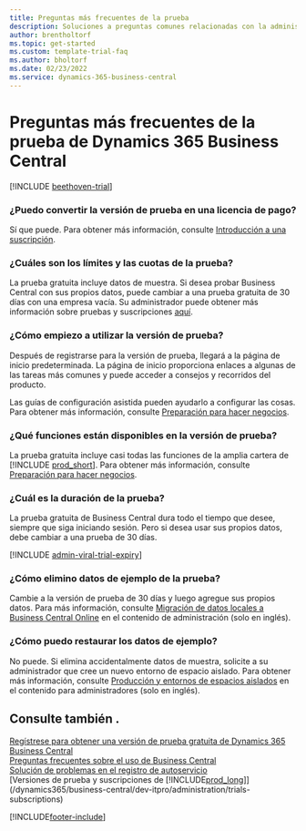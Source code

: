 ```yaml
---  
title: Preguntas más frecuentes de la prueba
description: Soluciones a preguntas comunes relacionadas con la administración y la configuración de la versión de prueba de Dynamics 365 Business Central. Aprenda a resolver problemas específicos de la plataforma y la aplicación.
author: brentholtorf
ms.topic: get-started
ms.custom: template-trial-faq
ms.author: bholtorf
ms.date: 02/23/2022
ms.service: dynamics-365-business-central
---
```


# Preguntas más frecuentes de la prueba de Dynamics 365 Business Central

[!INCLUDE [beethoven-trial](includes/beethoven-trial.md)]

### ¿Puedo convertir la versión de prueba en una licencia de pago?

Sí que puede. Para obtener más información, consulte [Introducción a una suscripción](trial-signup.md#get-started-with-a-subscription).  

### ¿Cuáles son los límites y las cuotas de la prueba?

La prueba gratuita incluye datos de muestra. Si desea probar Business Central con sus propios datos, puede cambiar a una prueba gratuita de 30 días con una empresa vacía. Su administrador puede obtener más información sobre pruebas y suscripciones [aquí](/dynamics365/business-central/dev-itpro/administration/trials-subscriptions).  

### ¿Cómo empiezo a utilizar la versión de prueba?

Después de registrarse para la versión de prueba, llegará a la página de inicio predeterminada. La página de inicio proporciona enlaces a algunas de las tareas más comunes y puede acceder a consejos y recorridos del producto.  

Las guías de configuración asistida pueden ayudarlo a configurar las cosas. Para obtener más información, consulte [Preparación para hacer negocios](ui-get-ready-business.md).  

### ¿Qué funciones están disponibles en la versión de prueba?

La prueba gratuita incluye casi todas las funciones de la amplia cartera de [!INCLUDE [prod_short](includes/prod_short.md)]. Para obtener más información, consulte [Preparación para hacer negocios](ui-get-ready-business.md).  

### ¿Cuál es la duración de la prueba?

La prueba gratuita de Business Central dura todo el tiempo que desee, siempre que siga iniciando sesión. Pero si desea usar sus propios datos, debe cambiar a una prueba de 30 días.  

[!INCLUDE [admin-viral-trial-expiry](includes/admin-viral-trial-expiry.md)]

### ¿Cómo elimino datos de ejemplo de la prueba?

Cambie a la versión de prueba de 30 días y luego agregue sus propios datos. Para más información, consulte [Migración de datos locales a Business Central Online](/dynamics365/business-central/dev-itpro/administration/migrate-data) en el contenido de administración (solo en inglés).  

### ¿Cómo puedo restaurar los datos de ejemplo?

No puede. Si elimina accidentalmente datos de muestra, solicite a su administrador que cree un nuevo entorno de espacio aislado. Para obtener más información, consulte [Producción y entornos de espacios aislados](/dynamics365/business-central/dev-itpro/administration/environment-types) en el contenido para administradores (solo en inglés).  

## Consulte también .

[Regístrese para obtener una versión de prueba gratuita de Dynamics 365 Business Central](trial-signup.md)  
[Preguntas frecuentes sobre el uso de Business Central](across-faq.yml)  
[Solución de problemas en el registro de autoservicio](ui-troubleshoot-self-signup.md)  
[Versiones de prueba y suscripciones de [!INCLUDE[prod_long](includes/prod_long.md)]](/dynamics365/business-central/dev-itpro/administration/trials-subscriptions)  


[!INCLUDE[footer-include](includes/footer-banner.md)]
